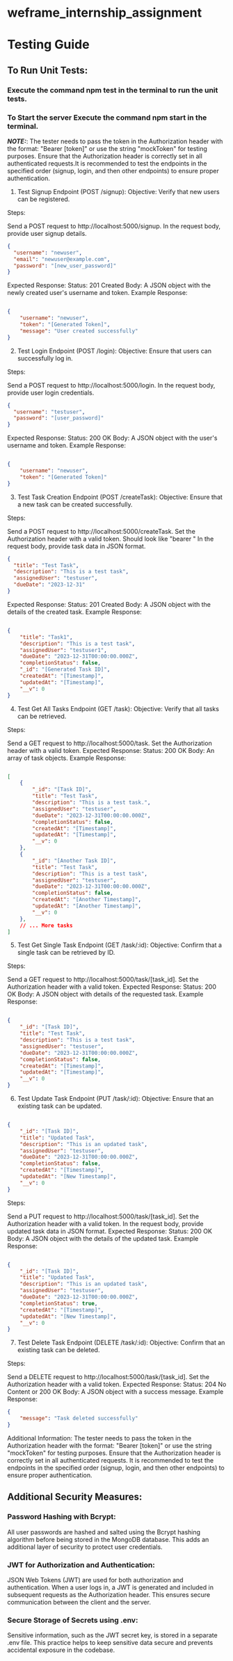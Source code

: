 # weframe_internship_assignment



# Testing Guide

## To Run Unit Tests:

### Execute the command **npm test** in the terminal to run the unit tests.

### To Start the server Execute the command **npm start** in the terminal.

**_NOTE:_**: The tester needs to pass the token in the Authorization header with the format: "Bearer [token]" or use the string "mockToken" for testing purposes.
Ensure that the Authorization header is correctly set in all authenticated requests.It is recommended to test the endpoints in the specified order (signup, login, and then other endpoints) to ensure proper authentication.

1. Test Signup Endpoint (POST /signup):
Objective: Verify that new users can be registered.

Steps:

Send a POST request to http://localhost:5000/signup.
In the request body, provide user signup details.

```json
{
  "username": "newuser",
  "email": "newuser@example.com",
  "password": "[new_user_password]"
}
```


Expected Response:
Status: 201 Created
Body: A JSON object with the newly created user's username and token.
Example Response:
```json

{
    "username": "newuser",
    "token": "[Generated Token]",
    "message": "User created successfully"
}
```
2. Test Login Endpoint (POST /login):
Objective: Ensure that users can successfully log in.

Steps:

Send a POST request to http://localhost:5000/login.
In the request body, provide user login credentials.
```json
{
  "username": "testuser",
  "password": "[user_password]"
}
```

Expected Response:
Status: 200 OK
Body: A JSON object with the user's username and token.
Example Response:
```json

{
    "username": "newuser",
    "token": "[Generated Token]"
}
```
3. Test Task Creation Endpoint (POST /createTask):
Objective: Ensure that a new task can be created successfully.

Steps:

Send a POST request to http://localhost:5000/createTask.
Set the Authorization header with a valid token. Should look like "bearer <token>"
In the request body, provide task data in JSON format.
```json
{
  "title": "Test Task",
  "description": "This is a test task",
  "assignedUser": "testuser",
  "dueDate": "2023-12-31"
}
```
Expected Response:
Status: 201 Created
Body: A JSON object with the details of the created task.
Example Response:
```json

{
    "title": "Task1",
    "description": "This is a test task",
    "assignedUser": "testuser1",
    "dueDate": "2023-12-31T00:00:00.000Z",
    "completionStatus": false,
    "_id": "[Generated Task ID]",
    "createdAt": "[Timestamp]",
    "updatedAt": "[Timestamp]",
    "__v": 0
}
```
4. Test Get All Tasks Endpoint (GET /task):
Objective: Verify that all tasks can be retrieved.

Steps:

Send a GET request to http://localhost:5000/task.
Set the Authorization header with a valid token.
Expected Response:
Status: 200 OK
Body: An array of task objects.
Example Response:
```json

[
    {
        "_id": "[Task ID]",
        "title": "Test Task",
        "description": "This is a test task.",
        "assignedUser": "testuser",
        "dueDate": "2023-12-31T00:00:00.000Z",
        "completionStatus": false,
        "createdAt": "[Timestamp]",
        "updatedAt": "[Timestamp]",
        "__v": 0
    },
    {
        "_id": "[Another Task ID]",
        "title": "Test Task",
        "description": "This is a test task",
        "assignedUser": "testuser",
        "dueDate": "2023-12-31T00:00:00.000Z",
        "completionStatus": false,
        "createdAt": "[Another Timestamp]",
        "updatedAt": "[Another Timestamp]",
        "__v": 0
    },
    // ... More tasks
]
```
5. Test Get Single Task Endpoint (GET /task/:id):
Objective: Confirm that a single task can be retrieved by ID.

Steps:

Send a GET request to http://localhost:5000/task/[task_id].
Set the Authorization header with a valid token.
Expected Response:
Status: 200 OK
Body: A JSON object with details of the requested task.
Example Response:
```json

{
    "_id": "[Task ID]",
    "title": "Test Task",
    "description": "This is a test task",
    "assignedUser": "testuser",
    "dueDate": "2023-12-31T00:00:00.000Z",
    "completionStatus": false,
    "createdAt": "[Timestamp]",
    "updatedAt": "[Timestamp]",
    "__v": 0
}
```
6. Test Update Task Endpoint (PUT /task/:id):
Objective: Ensure that an existing task can be updated.
```json

{
    "_id": "[Task ID]",
    "title": "Updated Task",
    "description": "This is an updated task",
    "assignedUser": "testuser",
    "dueDate": "2023-12-31T00:00:00.000Z",
    "completionStatus": false,
    "createdAt": "[Timestamp]",
    "updatedAt": "[New Timestamp]",
    "__v": 0
}
```
Steps:

Send a PUT request to http://localhost:5000/task/[task_id].
Set the Authorization header with a valid token.
In the request body, provide updated task data in JSON format.
Expected Response:
Status: 200 OK
Body: A JSON object with the details of the updated task.
Example Response:
```json

{
    "_id": "[Task ID]",
    "title": "Updated Task",
    "description": "This is an updated task",
    "assignedUser": "testuser",
    "dueDate": "2023-12-31T00:00:00.000Z",
    "completionStatus": true,
    "createdAt": "[Timestamp]",
    "updatedAt": "[New Timestamp]",
    "__v": 0
}
```
7. Test Delete Task Endpoint (DELETE /task/:id):
Objective: Confirm that an existing task can be deleted.

Steps:

Send a DELETE request to http://localhost:5000/task/[task_id].
Set the Authorization header with a valid token.
Expected Response:
Status: 204 No Content or 200 OK
Body: A JSON object with a success message.
Example Response:

```json
{
    "message": "Task deleted successfully"
}
```
Additional Information:
The tester needs to pass the token in the Authorization header with the format: "Bearer [token]" or use the string "mockToken" for testing purposes.
Ensure that the Authorization header is correctly set in all authenticated requests.
It is recommended to test the endpoints in the specified order (signup, login, and then other endpoints) to ensure proper authentication.

## Additional Security Measures:
### Password Hashing with Bcrypt:
All user passwords are hashed and salted using the Bcrypt hashing algorithm before being stored in the MongoDB database. This adds an additional layer of security to protect user credentials.

### JWT for Authorization and Authentication:
JSON Web Tokens (JWT) are used for both authorization and authentication. When a user logs in, a JWT is generated and included in subsequent requests as the Authorization header. This ensures secure communication between the client and the server.

### Secure Storage of Secrets using .env:
Sensitive information, such as the JWT secret key, is stored in a separate .env file. This practice helps to keep sensitive data secure and prevents accidental exposure in the codebase.
